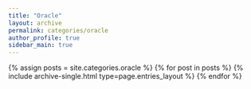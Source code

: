 ```yaml
---
title: "Oracle"
layout: archive
permalink: categories/oracle
author_profile: true
sidebar_main: true
---
```



{% assign posts = site.categories.oracle %}
{% for post in posts %} {% include archive-single.html type=page.entries_layout %} {% endfor %}